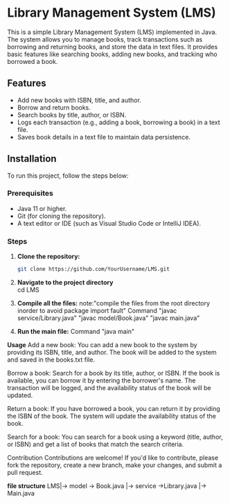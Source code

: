 # Library Management System (LMS)

This is a simple Library Management System (LMS) implemented in Java. The system allows you to manage books, track transactions such as borrowing and returning books, and store the data in text files. It provides basic features like searching books, adding new books, and tracking who borrowed a book.

## Features

- Add new books with ISBN, title, and author.
- Borrow and return books.
- Search books by title, author, or ISBN.
- Logs each transaction (e.g., adding a book, borrowing a book) in a text file.
- Saves book details in a text file to maintain data persistence.

## Installation

To run this project, follow the steps below:

### Prerequisites

- Java 11 or higher.
- Git (for cloning the repository).
- A text editor or IDE (such as Visual Studio Code or IntelliJ IDEA).

### Steps

1. **Clone the repository:**

   ```bash
   git clone https://github.com/YourUsername/LMS.git
2. **Navigate to the project directory**\
   cd LMS
3. **Compile all the files:**
    note:"compile the files from the root directory inorder to avoid package import fault"
    Command "javac service/Library.java"
            "javac model/Book.java"
            "javac main.java"
4. **Run the main file:**
   Command "java main"

**Usage**
Add a new book:
You can add a new book to the system by providing its ISBN, title, and author. The book will be added to the system and saved in the books.txt file.

Borrow a book:
Search for a book by its title, author, or ISBN. If the book is available, you can borrow it by entering the borrower's name. The transaction will be logged, and the availability status of the book will be updated.

Return a book:
If you have borrowed a book, you can return it by providing the ISBN of the book. The system will update the availability status of the book.

Search for a book:
You can search for a book using a keyword (title, author, or ISBN) and get a list of books that match the search criteria.

Contribution
Contributions are welcome! If you'd like to contribute, please fork the repository, create a new branch, make your changes, and submit a pull request.


**file structure**
LMS|-> model -> Book.java
  |-> service ->Library.java
  |-> Main.java
